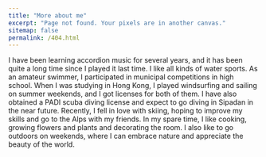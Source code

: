 ```yaml
---
title: "More about me"
excerpt: "Page not found. Your pixels are in another canvas."
sitemap: false
permalink: /404.html
---
```

 


I have been learning accordion music for several years, and it has been quite a long time since I played it last time. I like all kinds of water sports. As an amateur swimmer, I participated in municipal competitions in high school. When I was studying in Hong Kong, I played windsurfing and sailing on summer weekends, and I got licenses for both of them. I have also obtained a PADI scuba diving license and expect to go diving in Sipadan in the near future. Recently, I fell in love with skiing, hoping to improve my skills and go to the Alps with my friends. In my spare time, I like cooking, growing flowers and plants and decorating the room. I also like to go outdoors on weekends, where I can embrace nature and appreciate the beauty of the world.

 
